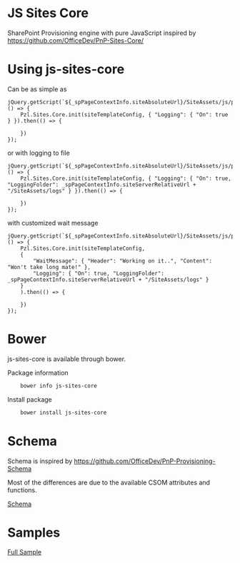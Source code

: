 # JS Sites Core
SharePoint Provisioning engine with pure JavaScript inspired by https://github.com/OfficeDev/PnP-Sites-Core/

# Using js-sites-core
Can be as simple as
```
jQuery.getScript(`${_spPageContextInfo.siteAbsoluteUrl}/SiteAssets/js/pzl.sites.core.js`, () => {
    Pzl.Sites.Core.init(siteTemplateConfig, { "Logging": { "On": true } }).then(() => {               
        
    })
});
```

or with logging to file

```
jQuery.getScript(`${_spPageContextInfo.siteAbsoluteUrl}/SiteAssets/js/pzl.sites.core.js`, () => {
    Pzl.Sites.Core.init(siteTemplateConfig, { "Logging": { "On": true, "LoggingFolder": _spPageContextInfo.siteServerRelativeUrl + "/SiteAssets/logs" } }).then(() => {               
        
    })
});
```

with customized wait message

```
jQuery.getScript(`${_spPageContextInfo.siteAbsoluteUrl}/SiteAssets/js/pzl.sites.core.js`, () => {
    Pzl.Sites.Core.init(siteTemplateConfig, 
    { 
        "WaitMessage": { "Header": "Working on it..", "Content": "Won't take long mate!" },  
        "Logging": { "On": true, "LoggingFolder": _spPageContextInfo.siteServerRelativeUrl + "/SiteAssets/logs" } 
    }
    ).then(() => {               
        
    })
});
```
# Bower
js-sites-core is available through bower.

Package information
```powershell
    bower info js-sites-core
```

Install package
```powershell
    bower install js-sites-core
```

# Schema
Schema is inspired by https://github.com/OfficeDev/PnP-Provisioning-Schema

Most of the differences are due to the available CSOM attributes and functions.

[Schema](dist/schema.md)

# Samples
[Full Sample](samples/Full-Sample.md)
